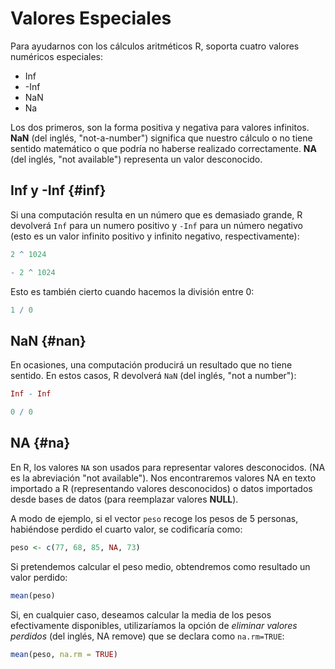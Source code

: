 


<!-- ```{r, include=FALSE} -->
<!-- tutorial::go_interactive() -->
<!-- ``` -->



# Valores Especiales

Para ayudarnos con los cálculos aritméticos R, soporta cuatro valores numéricos especiales:

- Inf
- -Inf
- NaN
- Na

Los dos primeros, son la forma positiva y negativa para valores infinitos. __NaN__ (del inglés, "not-a-number") significa que nuestro cálculo o no tiene sentido matemático o que podría no haberse realizado correctamente. __NA__ (del inglés, "not available") representa un valor desconocido.

## Inf y -Inf {#inf}

Si una computación resulta en un número que es demasiado grande, R devolverá `Inf` para un numero positivo y `-Inf` para un número negativo (esto es un valor infinito positivo y infinito negativo, respectivamente):



```r
2 ^ 1024
```



```r
- 2 ^ 1024
```

Esto es también cierto cuando hacemos la división entre 0:



```r
1 / 0
```

## NaN {#nan}


En ocasiones, una computación producirá un resultado que no tiene sentido. En estos casos, R devolverá `NaN` (del inglés, "not a number"):



```r
Inf - Inf
```



```r
0 / 0
```


## NA {#na}

En R, los valores `NA` son usados para representar valores desconocidos. (NA es la abreviación "not available"). Nos encontraremos valores NA en texto importado a R (representando valores desconocidos) o datos importados desde bases de datos (para reemplazar valores __NULL__).

A modo de ejemplo, si el vector `peso` recoge los pesos de 5 personas, habiéndose perdido el cuarto valor, se codificaría como:


```r
peso <- c(77, 68, 85, NA, 73)
```

Si pretendemos calcular el peso medio, obtendremos como resultado un valor perdido:


```r
mean(peso)
```

Si, en cualquier caso, deseamos calcular la media de los pesos efectivamente disponibles,
utilizaríamos la opción de _eliminar valores perdidos_ (del inglés, NA remove) que se declara
como `na.rm=TRUE`:


```r
mean(peso, na.rm = TRUE)
```

